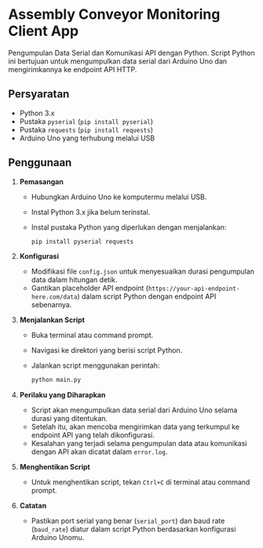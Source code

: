 # Assembly Conveyor Monitoring Client App

Pengumpulan Data Serial dan Komunikasi API dengan Python. Script Python ini bertujuan untuk mengumpulkan data serial dari Arduino Uno dan mengirimkannya ke endpoint API HTTP.

## Persyaratan

- Python 3.x
- Pustaka `pyserial` (`pip install pyserial`)
- Pustaka `requests` (`pip install requests`)
- Arduino Uno yang terhubung melalui USB

## Penggunaan

1. **Pemasangan**

    - Hubungkan Arduino Uno ke komputermu melalui USB.
    - Instal Python 3.x jika belum terinstal.
    - Instal pustaka Python yang diperlukan dengan menjalankan:
      
      ```bash
      pip install pyserial requests
      ```

2. **Konfigurasi**

    - Modifikasi file `config.json` untuk menyesuaikan durasi pengumpulan data dalam hitungan detik.
    - Gantikan placeholder API endpoint (`https://your-api-endpoint-here.com/data`) dalam script Python dengan endpoint API sebenarnya.

3. **Menjalankan Script**

    - Buka terminal atau command prompt.
    - Navigasi ke direktori yang berisi script Python.
    - Jalankan script menggunakan perintah:
      
      ```bash
      python main.py
      ```

4. **Perilaku yang Diharapkan**

    - Script akan mengumpulkan data serial dari Arduino Uno selama durasi yang ditentukan.
    - Setelah itu, akan mencoba mengirimkan data yang terkumpul ke endpoint API yang telah dikonfigurasi.
    - Kesalahan yang terjadi selama pengumpulan data atau komunikasi dengan API akan dicatat dalam `error.log`.

5. **Menghentikan Script**

    - Untuk menghentikan script, tekan `Ctrl+C` di terminal atau command prompt.

6. **Catatan**

    - Pastikan port serial yang benar (`serial_port`) dan baud rate (`baud_rate`) diatur dalam script Python berdasarkan konfigurasi Arduino Unomu.

